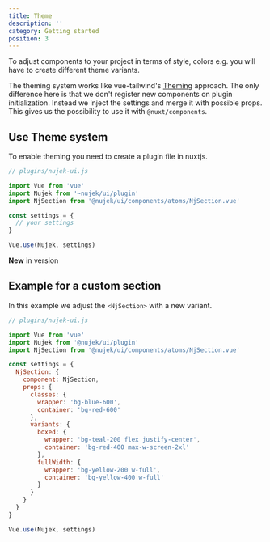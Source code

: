 ```yaml
---
title: Theme
description: ''
category: Getting started
position: 3
---
```


To adjust components to your project in terms of style, colors e.g. you will have to create different theme variants.

<alert>
The theming system works like vue-tailwind's <a href="https://www.vue-tailwind.com/docs/theming">Theming</a> approach. The only difference here is that we don't register new components on plugin initialization. Instead we inject the settings and merge it with possible props. This gives us the possibility to use it with <code>@nuxt/components</code>.
</alert>

## Use Theme system

To enable theming you need to create a plugin file in nuxtjs. 

```js
// plugins/nujek-ui.js

import Vue from 'vue'
import Nujek from '~nujek/ui/plugin'
import NjSection from '@nujek/ui/components/atoms/NjSection.vue'

const settings = {
  // your settings
}

Vue.use(Nujek, settings)
```

<alert>
<b>New</b> in version 
</alert>


## Example for a custom section

In this example we adjust the `<NjSection>` with a new variant.



```js
// plugins/nujek-ui.js

import Vue from 'vue'
import Nujek from '@nujek/ui/plugin'
import NjSection from '@nujek/ui/components/atoms/NjSection.vue'

const settings = {
  NjSection: {
    component: NjSection,
    props: {
      classes: {
        wrapper: 'bg-blue-600',
        container: 'bg-red-600'
      },
      variants: {
        boxed: {
          wrapper: 'bg-teal-200 flex justify-center',
          container: 'bg-red-400 max-w-screen-2xl'
        },
        fullWidth: {
          wrapper: 'bg-yellow-200 w-full',
          container: 'bg-yellow-400 w-full'
        }
      }
    }
  }
}

Vue.use(Nujek, settings)
```